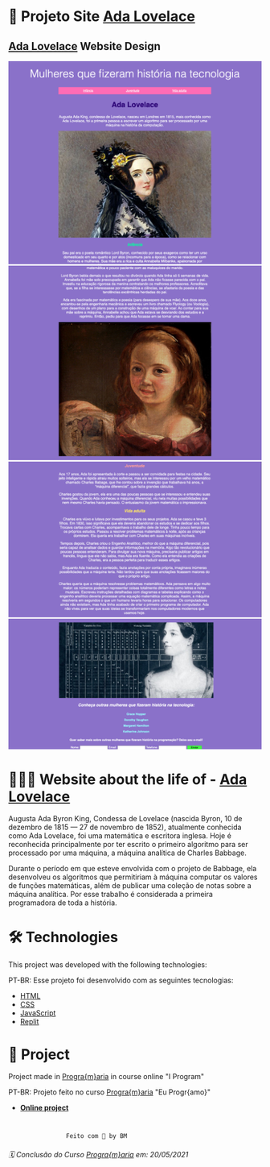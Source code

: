 # 📝 Projeto Site [Ada Lovelace](https://pt.wikipedia.org/wiki/Ada_Lovelace) 
## [Ada Lovelace](https://pt.wikipedia.org/wiki/Ada_Lovelace) Website Design

![](../images/tela1.png)
![](../images/tela2.png)
![](../images/tela3.png)
![](../images/tela4.png)

# 👩🏻‍💻 Website about the life of - [Ada Lovelace](https://pt.wikipedia.org/wiki/Ada_Lovelace)

Augusta Ada Byron King, Condessa de Lovelace (nascida Byron, 10 de dezembro de 1815 — 27 de novembro de 1852), atualmente conhecida como Ada Lovelace, foi uma matemática e escritora inglesa. Hoje é reconhecida principalmente por ter escrito o primeiro algoritmo para ser processado por uma máquina, a máquina analítica de Charles Babbage.

Durante o período em que esteve envolvida com o projeto de Babbage, ela desenvolveu os algoritmos que permitiriam à máquina computar os valores de funções matemáticas, além de publicar uma coleção de notas sobre a máquina analítica. Por esse trabalho é considerada a primeira programadora de toda a história.


# 🛠 Technologies 

This project was developed with the following technologies:

PT-BR: Esse projeto foi desenvolvido com as seguintes tecnologias: 

- [HTML](##HTML)
- [CSS](##CSS)
- [JavaScript](##JavaScript)
- [Replit](##https://replit.com/@BiancaMos/siteada-1#index.html)

# 🚀 Project

Project made in [Progra{m}aria](https://www.programaria.org/) in course online "I Program"

PT-BR: Projeto feito no curso [Progra{m}aria](https://www.programaria.org/) "Eu Progr{amo}" 

- **[Online project](https://siteada-1.biancamos.repl.co/)**

# 
                    Feito com 💜 by BM

###### 🗓 Conclusão do Curso [Progra{m}aria](https://www.programaria.org/) em: 20/05/2021 
